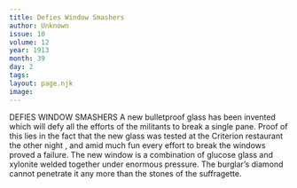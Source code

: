 ```yaml
---
title: Defies Window Smashers
author: Unknown
issue: 10
volume: 12
year: 1913
month: 39
day: 2
tags:
layout: page.njk
image:
---
```

DEFIES WINDOW SMASHERS    A new bulletproof glass has been invented which will defy all the efforts of the militants to break a single pane. Proof of this lies in the fact that the new glass was tested at the Criterion restaurant the other night , and amid much fun every effort to break the windows proved a failure. The new window is a combination of glucose glass and xylonite welded together under enormous pressure. The burglar’s diamond cannot penetrate it any more than the stones of the suffragette. 


